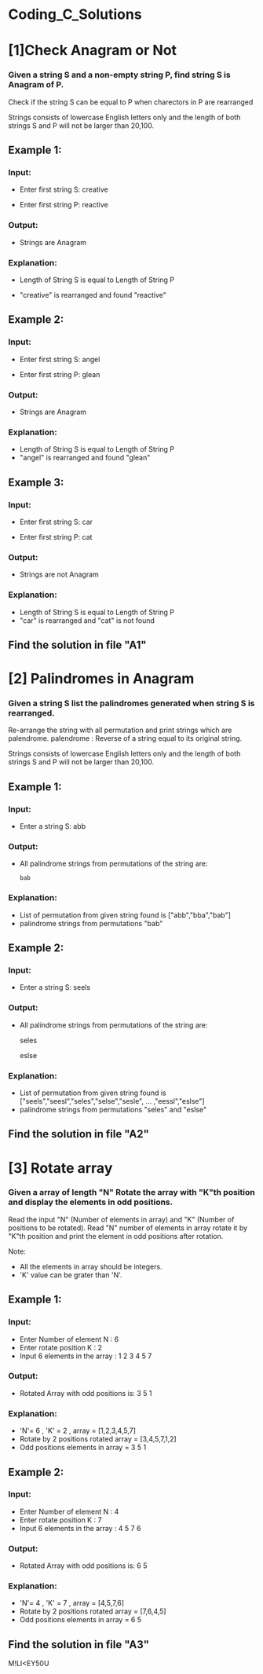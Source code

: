 # Coding_C_Solutions
# [1]Check Anagram or Not
### Given a string S and a non-empty string P, find string S is Anagram of P.
Check if the string S can be equal to P when charectors in P are rearranged

Strings consists of lowercase English letters only and the length of both strings S and P will not be larger than 20,100.


## Example 1:

### Input:
* Enter first string S: creative

* Enter first string P: reactive
### Output:
* Strings are Anagram

### Explanation:
* Length of String S is equal to Length of String P  

 * "creative" is rearranged and found "reactive" 

## Example 2:

### Input:
* Enter first string S: angel

* Enter first string P: glean
### Output:
* Strings are Anagram

### Explanation:
* Length of String S is equal to Length of String P  
 * "angel" is rearranged and found "glean"
 
## Example 3:

### Input:
* Enter first string S: car

* Enter first string P: cat
### Output:
* Strings are not Anagram

### Explanation:
* Length of String S is equal to Length of String P  
 * "car" is rearranged and "cat" is not found 

## Find the solution in file "A1"

# [2] Palindromes in Anagram
### Given a string S list the palindromes generated when string S is rearranged.
Re-arrange the string with all permutation and print strings which are palendrome.
palendrome : Reverse of a string equal to its original string.

Strings consists of lowercase English letters only and the length of both strings S and P will not be larger than 20,100.

## Example 1:

### Input:
* Enter a string S: abb
### Output:
* All palindrome strings from permutations of the string are:

      bab

### Explanation:
* List of permutation from given string found is ["abb","bba","bab"]
* palindrome strings from permutations "bab"

## Example 2:

### Input:
* Enter a string S: seels 
### Output:
* All palindrome strings from permutations of the string are:

     seles

     eslse

### Explanation:
* List of permutation from given string found is ["seels","seesl","seles","selse","sesle", ... ,"eessl","eslse"]
* palindrome strings from permutations "seles" and "eslse"

## Find the solution in file "A2"


# [3] Rotate array
### Given a array of length "N" Rotate the array with "K"th position and display the elements in odd positions.

Read the input "N" (Number of elements in array) and "K" (Number of positions to be rotated).
Read "N" number of elements in array rotate it by "K"th position and print the element in odd positions after rotation.

Note:
* All the elements in array should be integers.
* 'K' value can be grater than 'N'.

## Example 1:

### Input:
* Enter Number of element N :
  6
* Enter rotate position K :
  2
* Input 6 elements in the array :
  1 2 3 4 5 7
### Output:
* Rotated Array with odd positions is:
  3 5 1 


### Explanation:
* 'N'= 6 , 'K' = 2 , array = [1,2,3,4,5,7]
* Rotate by 2 positions rotated array = [3,4,5,7,1,2]
* Odd positions elements in array = 3 5 1

## Example 2:

### Input:
* Enter Number of element N :
  4
* Enter rotate position K :
  7
* Input 6 elements in the array :
  4 5 7 6
### Output:
* Rotated Array with odd positions is:
  6 5
  
### Explanation:
* 'N'= 4 , 'K' = 7 , array = [4,5,7,6]
* Rotate by 2 positions rotated array = [7,6,4,5]
* Odd positions elements in array = 6 5

## Find the solution in file "A3"
M!LI<EY50U
